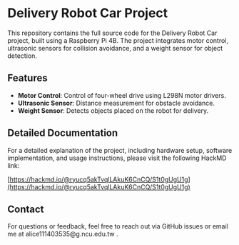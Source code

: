 # Delivery Robot Car Project

This repository contains the full source code for the Delivery Robot Car project, built using a Raspberry Pi 4B. The project integrates motor control, ultrasonic sensors for collision avoidance, and a weight sensor for object detection.

## Features

- **Motor Control**: Control of four-wheel drive using L298N motor drivers.
- **Ultrasonic Sensor**: Distance measurement for obstacle avoidance.
- **Weight Sensor**: Detects objects placed on the robot for delivery.

## Detailed Documentation

For a detailed explanation of the project, including hardware setup, software implementation, and usage instructions, please visit the following HackMD link:

[https://hackmd.io/@ryucq5akTvqlLAkuK6CnCQ/S1t0gUgU1g](https://hackmd.io/@ryucq5akTvqlLAkuK6CnCQ/S1t0gUgU1g)

## Contact

For questions or feedback, feel free to reach out via GitHub issues or email me at alice111403535\@g.ncu.edu.tw .

